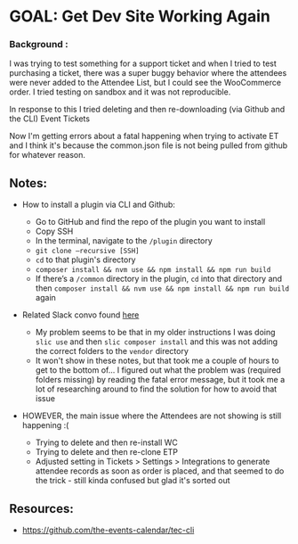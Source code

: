 # GOAL: Get Dev Site Working Again

### Background :
I was trying to test something for a support ticket and when I tried to test purchasing a ticket, there was a super buggy behavior where the attendees were never added to the Attendee List, but I could see the WooCommerce order. I tried testing on sandbox and it was not reproducible. 

In response to this I tried deleting and then re-downloading (via Github and the CLI) Event Tickets

Now I'm getting errors about a fatal happening when trying to activate ET and I think it's because the common.json file is not being pulled from github for whatever reason. 

## Notes:
- How to install a plugin via CLI and Github:
  - Go to GitHub and find the repo of the plugin you want to install 
  - Copy SSH 
  - In the terminal, navigate to the `/plugin` directory 
  - `git clone —recursive [SSH]`
  - `cd` to that plugin's directory
  - `composer install && nvm use && npm install && npm run build`
  - If there’s a `/common` directory in the plugin, `cd` into that directory and then `composer install && nvm use && npm install && npm run build` again

- Related Slack convo found [here](https://lw.slack.com/archives/C01SYM19N7K/p1654704588193069)
  - My problem seems to be that in my older instructions I was doing `slic use` and then `slic composer install` and this was not adding the correct folders to the `vendor` directory
  - It won't show in these notes, but that took me a couple of hours to get to the bottom of... I figured out what the problem was (required folders missing) by reading the fatal error message, but it took me a lot of researching around to find the solution for how to avoid that issue

- HOWEVER, the main issue where the Attendees are not showing is still happening :( 
  - Trying to delete and then re-install WC
  - Trying to delete and then re-clone ETP 
  - Adjusted setting in Tickets > Settings > Integrations to generate attendee records as soon as order is placed, and that seemed to do the trick - still kinda confused but glad it's sorted out

## Resources:
- https://github.com/the-events-calendar/tec-cli 